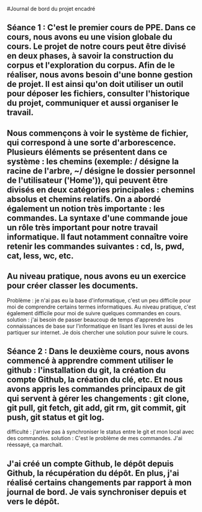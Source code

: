 #Journal de bord du projet encadré  

## Séance 1 : C'est le premier cours de PPE. Dans ce cours, nous avons eu une vision globale du cours. Le projet de notre cours peut être divisé en deux phases, à savoir la construction du corpus et l'exploration du corpus.  Afin de le réaliser, nous avons besoin d'une bonne gestion de projet. Il est ainsi qu'on doit utiliser un outil pour déposer les fichiers, consulter l'historique du projet, communiquer et aussi organiser le travail. 
## Nous commençons à voir le système de fichier, qui correspond à une sorte d'arborescence. Plusieurs éléments se présentent dans ce système : les chemins (exemple: / désigne la racine de l'arbre, ~/ désigne le dossier personnel de l'utilisateur ('Home')), qui peuvent être divisés en deux catégories principales : chemins absolus et chemins relatifs. On a abordé également un notion très importante : les commandes. La syntaxe d'une commande joue un rôle très important pour notre travail informatique. Il faut notamment connaître voire retenir les commandes suivantes : cd, ls, pwd, cat, less, wc, etc. 
## Au niveau pratique, nous avons eu un exercice pour créer classer les documents.
Problème : je n'ai pas eu la base d'informatique, c'est un peu difficile pour moi de comprendre certains termes informatiques. Au niveau pratique, c'est également difficile pour moi de suivre quelques commandes en cours. 
solution : j'ai besoin de passer beaucoup de temps d'apprendre les connaissances de base sur l'informatique en lisant les livres et aussi de les partiquer sur internet. Je dois chercher une solution pour suivre le cours. 

## Séance 2 : Dans le deuxième cours, nous avons commencé à apprendre comment utiliser le github : l'installation du git, la création du compte Github, la création du clé, etc. Et nous avons appris les commandes principaux de git qui servent à gérer les changements : git clone, git pull, git fetch, git add, git rm, git commit, git push, git status et git log.   
difficulté : j'arrive pas à synchroniser le status entre le git et mon local avec des commandes.
solution : C'est le problème de mes commandes. J'ai réessayé, ça marchait. 
## J'ai créé un compte Github, le dépôt depuis Github, la récupération du dépôt. En plus, j'ai réalisé certains changements par rapport à mon journal de bord. Je vais synchroniser depuis et vers le dépôt. 


